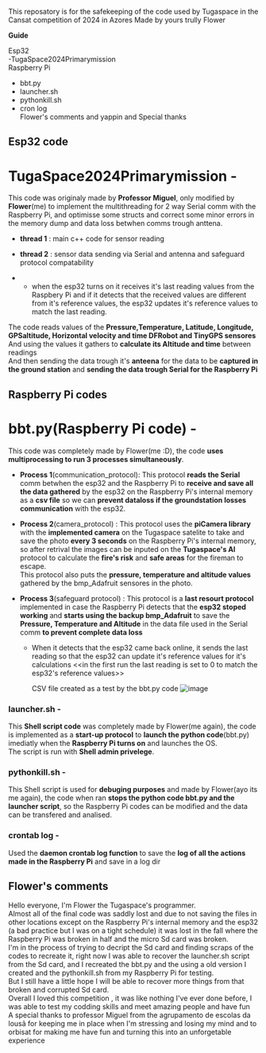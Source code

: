 This reposatory is for the safekeeping of the code used by Tugaspace in the Cansat competition of 2024 in Azores
Made by yours trully Flower

**Guide**

Esp32 <br>
-TugaSpace2024Primarymission <br>
Raspberry Pi
- bbt.py
- launcher.sh
- pythonkill.sh
- cron log <br>
Flower's comments and yappin and Special thanks<br>


## Esp32 code
# TugaSpace2024Primarymission - 
  This code was originaly made by **Professor Miguel**, only modified by **Flower**(me) to implement the multithreading for 2 way Serial comm with the Raspberry Pi, and optimisse some structs and correct some minor errors in the memory dump and data loss betwhen comms trough anttena.<br>
  - **thread 1** : main c++ code for sensor reading <br>
  
  - **thread 2** : sensor data sending via Serial and antenna and safeguard protocol compatability
  - - when the esp32 turns on it receives it's last reading values from the Raspbery Pi and if it detects that the received values are different from it's reference values, the esp32 updates it's reference values to match the last reading.<br>
  
The code reads values of the **Pressure,Temperature, Latitude, Longitude, GPSaltitude, Horizontal velocity and time DFRobot and TinyGPS sensores** <br>
  And using the values it gathers to **calculate its Altitude and time** between readings <br>
  And then sending the data trough it's **anteena** for the data to be **captured in the ground station** and **sending the data trough Serial for the Raspberry Pi**<br>
<p> 
  
## Raspberry Pi codes
# bbt.py(Raspberry Pi code)   - 
  This code was completely made by Flower(me :D), the code **uses multiprocessing to run 3 processes simultaneously**. <br>
- **Process 1**(communication_protocol): This protocol **reads the Serial** comm betwhen the esp32 and the Raspberry Pi 
to **receive and save all the data gathered** by the esp32 on the Raspberry 
Pi's internal memory as a **csv file** so we can **prevent dataloss if the 
groundstation losses communication** with the esp32.<br>
- **Process 2**(camera_protocol)       : This protocol uses the **piCamera library** with the **implemented camera** on the Tugaspace satelite to take and save the photo **every 3 seconds** on the Raspberry Pi's internal memory, so after retrival the images can be inputed on the **Tugaspace's AI** protocol to calculate the **fire's risk** and **safe areas** for the fireman to escape.<br>
This protocol also puts the **pressure, temperature and altitude values** gathered by the bmp_Adafruit sensores in the photo.<br>
  
- **Process 3**(safeguard protocol)    : This protocol is a **last resourt protocol** implemented in case the Raspberry Pi detects that the **esp32 stoped working** and **starts using the backup bmp_Adafruit** to save the **Pressure, Temperature and Altitude** in the data file used in the Serial comm **to prevent complete data loss**
  - When it detects that the esp32 came back online, it sends the last reading so that the esp32 can update it's reference values for it's calculations <<in the first run the last reading is set to 0 to match the esp32's reference values>><br>
                                                                  
      CSV file created as a test by the bbt.py code
![image](https://github.com/Flower804/Tugaspace_code_2024/assets/146494346/5c40626b-d289-4812-984d-4504ab2178ed)

### launcher.sh                - 
This **Shell script code** was completely made by Flower(me again), the code is implemented as a **start-up protocol** to **launch the 
python code**(bbt.py) imediatly when the **Raspberry Pi turns on** and launches the OS.<br>
The script is run with **Shell admin privelege**.

### pythonkill.sh              - 
This Shell script is used for **debuging purposes** and made by Flower(ayo its me again), the code when ran **stops the python code 
bbt.py and the launcher script**, so the Raspberry Pi codes can be modified and the data can be transfered and analised.

### crontab log                - 
Used the **daemon crontab log function** to save the **log of all the actions made in the Raspberry Pi** and save in a log dir

## Flower's comments
  Hello everyone, I'm Flower the Tugaspace's programmer.<br>
  Almost all of the final code was saddly lost and due to not saving the files in other locations except on the Raspberry Pi's internal memory and the esp32 (a bad practice but I was on a tight schedule) it was lost in the fall where the Raspberry Pi was broken in half and the micro Sd card was broken.<br>
  I'm in the process of trying to decript the Sd card and finding scraps of the codes to recreate it, right now I was able to recover the launcher.sh script from the Sd card, and I recreated the bbt.py and the using a old version  I created  and the pythonkill.sh from my Raspberry Pi for testing.<br>
  But I still have a little hope I will be able to recover more things from that broken and corrupted Sd card.<br>
  Overall I loved this competition , it was like nothing I've ever done before, I was able to test my codding skills and meet amazing people and have fun<br>
  A special thanks to professor Miguel from the agrupamento de escolas da lousã for keeping me in place when I'm stressing and losing my mind and to orbisat for making me have fun and turning this into an unforgetable experience

